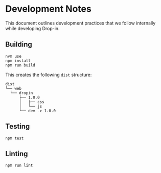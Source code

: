 # Development Notes

This document outlines development practices that we follow internally while developing Drop-in.

## Building

```
nvm use
npm install
npm run build
```

This creates the following `dist` structure:

```
dist
└── web
  └── dropin
      ├── 1.0.0
      │   ├── css
      │   └── js
      └── dev -> 1.0.0
```

## Testing

```
npm test
```

## Linting

```
npm run lint
```
